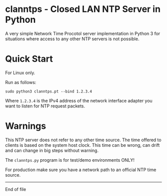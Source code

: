 # clanntps - Closed LAN NTP Server in Python

A very simple Network Time Procotol server implementation
in Python 3 for situations where access to any other NTP servers
is not possible.

# Quick Start

For Linux only.

Run as follows:

```
sudo python3 clanntps.pt --bind 1.2.3.4
```

Where `1.2.3.4` is the IPv4 address of the network interface adapter you
want to listen for NTP request packets.

# Warnings

This NTP server does not refer to any other time source. The time offered to clients
is based on the system host clock. This time can be wrong, can drift and can change in
big steps without warning.

The `clanntps.py` program is for test/demo environments ONLY!

For production make sure you have a network path to an official NTP time source.

--------------------------------------

End of file
